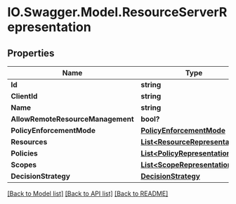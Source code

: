 # IO.Swagger.Model.ResourceServerRepresentation
## Properties

Name | Type | Description | Notes
------------ | ------------- | ------------- | -------------
**Id** | **string** |  | [optional] 
**ClientId** | **string** |  | [optional] 
**Name** | **string** |  | [optional] 
**AllowRemoteResourceManagement** | **bool?** |  | [optional] 
**PolicyEnforcementMode** | [**PolicyEnforcementMode**](PolicyEnforcementMode.md) |  | [optional] 
**Resources** | [**List&lt;ResourceRepresentation&gt;**](ResourceRepresentation.md) |  | [optional] 
**Policies** | [**List&lt;PolicyRepresentation&gt;**](PolicyRepresentation.md) |  | [optional] 
**Scopes** | [**List&lt;ScopeRepresentation&gt;**](ScopeRepresentation.md) |  | [optional] 
**DecisionStrategy** | [**DecisionStrategy**](DecisionStrategy.md) |  | [optional] 

[[Back to Model list]](../README.md#documentation-for-models) [[Back to API list]](../README.md#documentation-for-api-endpoints) [[Back to README]](../README.md)


